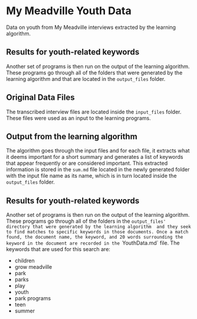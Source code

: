 # My Meadville Youth Data

Data on youth from My Meadville interviews extracted by the learning algorithm.

## Results for youth-related keywords
Another set of programs is then run on the output of the learning algorithm. These programs
go through all of the folders that were generated by the learning algorithm and that are
located in the `output_files` folder.

## Original Data Files
The transcribed interview files are located inside the `input_files` folder.
These files were used as an input to the learning programs.

## Output from the learning algorithm
The algorithm goes through the input files and for each file, it extracts what it deems important
for a short summary and generates a list of keywords that appear frequently or are
considered important. This extracted information is stored in the `sum.md` file located
in the newly generated folder with the input file name as its name, which is in turn
located inside the `output_files` folder.

## Results for youth-related keywords
Another set of programs is then run on the output of the learning algorithm. These programs
go through all of the folders in the `output_files' directory that were generated by the learning algorithm 
and they seek to find matches to specific keywords in those
documents. Once a match found, the document name, the keyword, and 20 words surrounding
the keyword in the document are recorded in the `YouthData.md` file. The keywords that are
used for this search are:
* children
* grow meadville
* park
* parks
* play
* youth
* park programs
* teen
* summer
